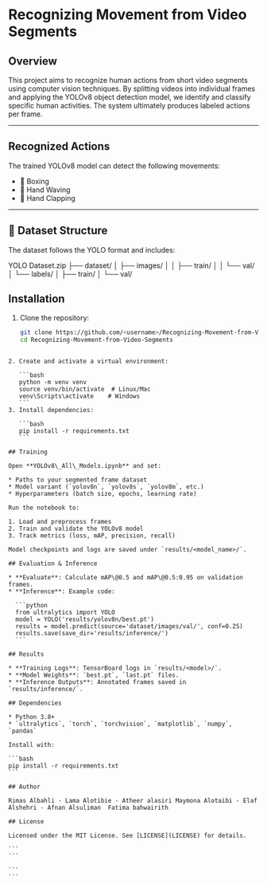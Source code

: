 
#  Recognizing Movement from Video Segments

##  Overview
This project aims to recognize human actions from short video segments using computer vision techniques. By splitting videos into individual frames and applying the YOLOv8 object detection model, we identify and classify specific human activities. The system ultimately produces labeled actions per frame.

---

##  Recognized Actions
The trained YOLOv8 model can detect the following movements:
- 🥊 Boxing  
- 👋 Hand Waving  
- 👏 Hand Clapping

---

## 📁 Dataset Structure

The dataset follows the YOLO format and includes:

YOLO Dataset.zip
├── dataset/
│ ├── images/
│ │ ├── train/
│ │ └── val/
│ └── labels/
│ ├── train/
│ └── val/

## Installation
1. Clone the repository:
   ```bash
   git clone https://github.com/<username>/Recognizing-Movement-from-Video-Segments.git
   cd Recognizing-Movement-from-Video-Segments
````

2. Create and activate a virtual environment:

   ```bash
   python -m venv venv
   source venv/bin/activate  # Linux/Mac
   venv\Scripts\activate    # Windows
   ```
3. Install dependencies:

   ```bash
   pip install -r requirements.txt
   ```

## Training

Open **YOLOv8\_All\_Models.ipynb** and set:

* Paths to your segmented frame dataset
* Model variant (`yolov8n`, `yolov8s`, `yolov8m`, etc.)
* Hyperparameters (batch size, epochs, learning rate)

Run the notebook to:

1. Load and preprocess frames
2. Train and validate the YOLOv8 model
3. Track metrics (loss, mAP, precision, recall)

Model checkpoints and logs are saved under `results/<model_name>/`.

## Evaluation & Inference

* **Evaluate**: Calculate mAP\@0.5 and mAP\@0.5:0.95 on validation frames.
* **Inference**: Example code:

  ```python
  from ultralytics import YOLO
  model = YOLO('results/yolov8n/best.pt')
  results = model.predict(source='dataset/images/val/', conf=0.25)
  results.save(save_dir='results/inference/')
  ```

## Results

* **Training Logs**: TensorBoard logs in `results/<model>/`.
* **Model Weights**: `best.pt`, `last.pt` files.
* **Inference Outputs**: Annotated frames saved in `results/inference/`.

## Dependencies

* Python 3.8+
* `ultralytics`, `torch`, `torchvision`, `matplotlib`, `numpy`, `pandas`

Install with:

```bash
pip install -r requirements.txt
```

## Author

Rimas Albahli - Lama Alotibie - Atheer alasiri Maymona Alotaibi - Elaf Alshehri - Afnan Alsuliman  Fatima bahwairith 

## License

Licensed under the MIT License. See [LICENSE](LICENSE) for details.

```
```

```
```
